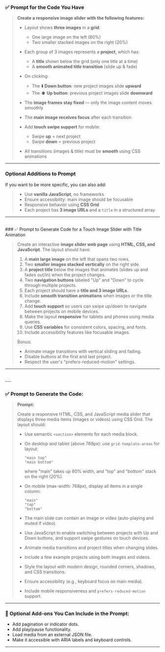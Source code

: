 ### ✅ Prompt for the Code You Have

> **Create a responsive image slider with the following features:**
>
> * Layout shows **three images** in a **grid**:
>
>   * One large image on the left (80%)
>   * Two smaller stacked images on the right (20%)
>
> * Each group of 3 images represents a **project**, which has:
>
>   * A **title** shown below the grid (only one title at a time)
>   * A **smooth animated title transition** (slide up & fade)
>
> * On clicking:
>
>   * The **⬇️ Down button**: new project images slide **upward**
>   * The **⬆️ Up button**: previous project images slide **downward**
>
> * The **image frames stay fixed** — only the image content moves smoothly
>
> * The **main image receives focus** after each transition
>
> * Add **touch swipe support** for mobile:
>
>   * Swipe **up** = next project
>   * Swipe **down** = previous project
>
> * All transitions (images & title) must be **smooth** using CSS animations

---

### Optional Additions to Prompt

If you want to be more specific, you can also add:

> * Use **vanilla JavaScript**, no frameworks
> * Ensure accessibility: main image should be focusable
> * Responsive behavior using **CSS Grid**
> * Each project has **3 image URLs** and a `title` in a structured array

---
<br>
### ✅ Prompt to Generate Code for a Touch Image Slider with Title Animation

> Create an interactive **image slider web page** using **HTML, CSS, and JavaScript**. The layout should have:
>
> 1. A **main large image** on the left that spans two rows.
> 2. Two **smaller images stacked vertically** on the right side.
> 3. A **project title** below the images that animates (slides up and fades out/in) when the project changes.
> 4. Two **navigation buttons** labeled "Up" and "Down" to cycle through multiple projects.
> 5. Each project should have a **title and 3 image URLs**.
> 6. Include **smooth transition animations** when images or the title change.
> 7. Add **touch support** so users can swipe up/down to navigate between projects on mobile devices.
> 8. Make the layout **responsive** for tablets and phones using media queries.
> 9. Use **CSS variables** for consistent colors, spacing, and fonts.
> 10. Include accessibility features like focusable images.
>
> Bonus:
>
> * Animate image transitions with vertical sliding and fading.
> * Disable buttons at the first and last project.
> * Respect the user's "prefers-reduced-motion" settings.

---
<br>
---

### ✅ Prompt to Generate the Code:

> **Prompt:**
>
> Create a responsive HTML, CSS, and JavaScript media slider that displays three media items (images or videos) using CSS Grid. The layout should:
>
> * Use semantic `<section>` elements for each media block.
> * On desktop and tablet (above 768px): use `grid-template-areas` for layout:
>
>   ```
>   "main top"
>   "main bottom"
>   ```
>
>   where "main" takes up 80% width, and "top" and "bottom" stack on the right (20%).
> * On mobile (max-width: 768px), display all items in a single column:
>
>   ```
>   "main"
>   "top"
>   "bottom"
>   ```
> * The main slide can contain an image or video (auto-playing and muted if video).
> * Use JavaScript to enable switching between projects with Up and Down buttons, and support swipe gestures on touch devices.
> * Animate media transitions and project titles when changing slides.
> * Include a few example projects using both images and videos.
> * Style the layout with modern design, rounded corners, shadows, and CSS transitions.
> * Ensure accessibility (e.g., keyboard focus on main media).
> * Include mobile responsiveness and `prefers-reduced-motion` support.

---

### 📝 Optional Add-ons You Can Include in the Prompt:

* Add pagination or indicator dots.
* Add play/pause functionality.
* Load media from an external JSON file.
* Make it accessible with ARIA labels and keyboard controls.

---


